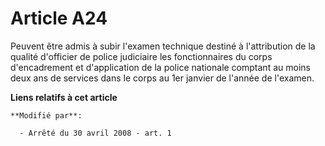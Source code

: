 # Article A24

Peuvent être admis à subir l'examen technique destiné à l'attribution de la qualité d'officier de police judiciaire les
fonctionnaires du corps     d'encadrement et d'application  de la police nationale comptant au moins deux ans de services
dans le corps au 1er janvier de l'année de l'examen.

**Liens relatifs à cet article**

	**Modifié par**:

	  - Arrêté du 30 avril 2008 - art. 1
